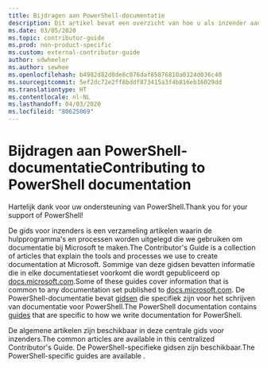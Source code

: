 ```yaml
---
title: Bijdragen aan PowerShell-documentatie
description: Dit artikel bevat een overzicht van hoe u als inzender aan de slag kunt gaan met PowerShell-documentatie.
ms.date: 03/05/2020
ms.topic: contributor-guide
ms.prod: non-product-specific
ms.custom: external-contributor-guide
author: sdwheeler
ms.author: sewhee
ms.openlocfilehash: b4982d82d8de8c076daf85876810a0324d036c40
ms.sourcegitcommit: 5ef2dc72e2ff8bddf873415a3f4b816eb16029dd
ms.translationtype: HT
ms.contentlocale: nl-NL
ms.lasthandoff: 04/03/2020
ms.locfileid: "80625069"
---
```

# <a name="contributing-to-powershell-documentation"></a><span data-ttu-id="46dc9-103">Bijdragen aan PowerShell-documentatie</span><span class="sxs-lookup"><span data-stu-id="46dc9-103">Contributing to PowerShell documentation</span></span>

<span data-ttu-id="46dc9-104">Hartelijk dank voor uw ondersteuning van PowerShell.</span><span class="sxs-lookup"><span data-stu-id="46dc9-104">Thank you for your support of PowerShell!</span></span>

<span data-ttu-id="46dc9-105">De gids voor inzenders is een verzameling artikelen waarin de hulpprogramma's en processen worden uitgelegd die we gebruiken om documentatie bij Microsoft te maken.</span><span class="sxs-lookup"><span data-stu-id="46dc9-105">The Contributor's Guide is a collection of articles that explain the tools and processes we use to create documentation at Microsoft.</span></span> <span data-ttu-id="46dc9-106">Sommige van deze gidsen bevatten informatie die in elke documentatieset voorkomt die wordt gepubliceerd op [docs.microsoft.com][docs].</span><span class="sxs-lookup"><span data-stu-id="46dc9-106">Some of these guides cover information that is common to any documentation set published to [docs.microsoft.com][docs].</span></span> <span data-ttu-id="46dc9-107">De PowerShell-documentatie bevat [gidsen][psdocs] die specifiek zijn voor het schrijven van documentatie voor PowerShell.</span><span class="sxs-lookup"><span data-stu-id="46dc9-107">The PowerShell documentation contains [guides][psdocs] that are specific to how we write documentation for PowerShell.</span></span>

<span data-ttu-id="46dc9-108">De algemene artikelen zijn beschikbaar in deze centrale gids voor inzenders.</span><span class="sxs-lookup"><span data-stu-id="46dc9-108">The common articles are available in this centralized Contributor's Guide.</span></span> <span data-ttu-id="46dc9-109">De PowerShell-specifieke gidsen zijn beschikbaar.</span><span class="sxs-lookup"><span data-stu-id="46dc9-109">The PowerShell-specific guides are available .</span></span>

<!--link refs-->
[docs]: https://docs.microsoft.com/
[psdocs]: https://docs.microsoft.com/powershell/scripting/community/contributing/overview
